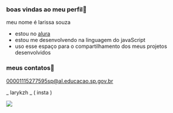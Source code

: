 ### boas vindas ao meu perfil🖤

meu nome é larissa souza

- estou no [alura](https://www.alura.com.br)
- estou me desenvolvendo na linguagem do javaScript
- uso esse espaço para o compartilhamento dos meus projetos desenvolvidos

### meus contatos📧

00001115277595sp@al.educacao.sp.gov.br

_ larykzh _ ( insta )

![](https://media1.tenor.com/m/1n_tsV6O9qsAAAAC/disney-world.gif)
